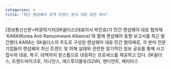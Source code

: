 ```yaml
---
categories: a
title: "최근 랜섬웨어 공격 트렌드 분석 대응 방안 제시"
---
```

[정보통신신문=박광하기자]SK쉴더스(대표이사 박진효)가 민간 랜섬웨어 대응 협의체 &#39;KARA(Korea Anti Ransomware Alliance)&#39;와 함께 랜섬웨어 동향 보고서를 최근 발간했다.KARA는 SK쉴더스의 주도로 구성된 랜섬웨어 대응 민간 협의체로, 각 분야 전문 기업들이 랜섬웨어 최신 트렌드 및 피해 실태와 관련한 정기적인 정보 공유를 통해 사고 접수와 대응, 복구, 대책까지 원스톱으로 대응하는 프로세스를 제공하고 있다. SK쉴더스, 트렌드마이크로, 지니언스, 에스투더블유(S2W), 맨디언트, 베리타스